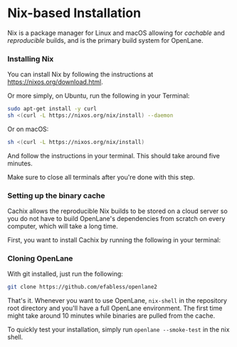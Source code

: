 # Nix-based Installation
Nix is a package manager for Linux and macOS allowing for *cachable* and *reproducible* builds, and is the primary build system for OpenLane.

### Installing Nix
You can install Nix by following the instructions at https://nixos.org/download.html.

Or more simply, on Ubuntu, run the following in your Terminal:

```sh
sudo apt-get install -y curl
sh <(curl -L https://nixos.org/nix/install) --daemon
```

Or on macOS:

```sh
sh <(curl -L https://nixos.org/nix/install)
```

And follow the instructions in your terminal. This should take around five minutes.

Make sure to close all terminals after you're done with this step.

### Setting up the binary cache
Cachix allows the reproducible Nix builds to be stored on a cloud server so you do not have to build OpenLane's dependencies from scratch on every computer, which will take a long time.

First, you want to install Cachix by running the following in your terminal:

### Cloning OpenLane
With git installed, just run the following:

```sh
git clone https://github.com/efabless/openlane2
```

That's it. Whenever you want to use OpenLane, `nix-shell` in the repository root directory and you'll have a full OpenLane environment. The first time might take around 10 minutes while binaries are pulled from the cache.

To quickly test your installation, simply run `openlane --smoke-test` in the nix shell.